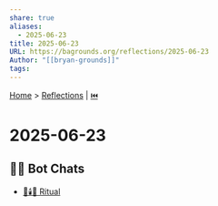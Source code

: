 ```yaml
---
share: true
aliases:
  - 2025-06-23
title: 2025-06-23
URL: https://bagrounds.org/reflections/2025-06-23
Author: "[[bryan-grounds]]"
tags: 
---
```

[Home](../index.md) > [Reflections](./index.md) | [⏮️](./2025-06-22.md)  
# 2025-06-23  
## 🤖💬 Bot Chats  
- [🛐🕯️🔄 Ritual](../bot-chats/ritual.md)